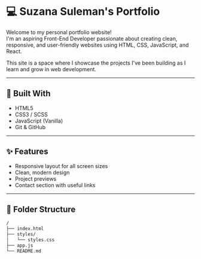 # 💻 Suzana Suleman's Portfolio

Welcome to my personal portfolio website!  
I'm an aspiring Front-End Developer passionate about creating clean, responsive, and user-friendly websites using HTML, CSS, JavaScript, and React.

This site is a space where I showcase the projects I've been building as I learn and grow in web development.

---

## 🚀 Built With

- HTML5
- CSS3 / SCSS
- JavaScript (Vanilla)
- Git & GitHub

---

## ✨ Features

- Responsive layout for all screen sizes
- Clean, modern design
- Project previews
- Contact section with useful links

---

## 📂 Folder Structure

```bash
/
├── index.html
├── styles/
│   └── styles.css
├── app.js
└── README.md
```
